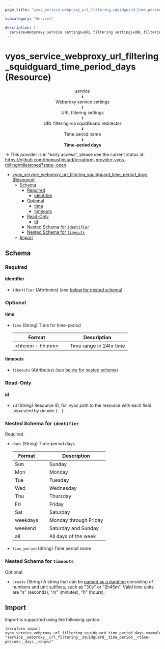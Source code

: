 ```yaml
---
page_title: "vyos_service_webproxy_url_filtering_squidguard_time_period_days Resource - vyos"

subcategory: "Service"

description: |-
  service⯯Webproxy service settings⯯URL filtering settings⯯URL filtering via squidGuard redirector⯯Time period name⯯Time-period days
---
```


# vyos_service_webproxy_url_filtering_squidguard_time_period_days (Resource)
<center>


*service*  
⯯  
Webproxy service settings  
⯯  
URL filtering settings  
⯯  
URL filtering via squidGuard redirector  
⯯  
Time period name  
⯯  
**Time-period days**


</center>

-> This provider is in "early access", please see the current status at: https://github.com/thomasfinstad/terraform-provider-vyos-rolling/milestones?state=open

<!--TOC-->

- [vyos_service_webproxy_url_filtering_squidguard_time_period_days (Resource)](#vyos_service_webproxy_url_filtering_squidguard_time_period_days-resource)
  - [Schema](#schema)
    - [Required](#required)
      - [identifier](#identifier)
    - [Optional](#optional)
      - [time](#time)
      - [timeouts](#timeouts)
    - [Read-Only](#read-only)
      - [id](#id)
    - [Nested Schema for `identifier`](#nested-schema-for-identifier)
    - [Nested Schema for `timeouts`](#nested-schema-for-timeouts)
  - [Import](#import)

<!--TOC-->

<!-- schema generated by tfplugindocs -->
## Schema

### Required

#### identifier
- `identifier` (Attributes) (see [below for nested schema](#nestedatt--identifier))

### Optional

#### time
- `time` (String) Time for time-period

    |  Format           &emsp;|  Description              |
    |-------------------|---------------------------|
    |  &lt;hh:mm - hh:mm&gt;  &emsp;|  Time range in 24hr time  |
#### timeouts
- `timeouts` (Attributes) (see [below for nested schema](#nestedatt--timeouts))

### Read-Only

#### id
- `id` (String) Resource ID, full vyos path to the resource with each field separated by dunder (`__`).

<a id="nestedatt--identifier"></a>
### Nested Schema for `identifier`

Required:

- `days` (String) Time-period days

    |  Format    &emsp;|  Description            |
    |------------|-------------------------|
    |  Sun       &emsp;|  Sunday                 |
    |  Mon       &emsp;|  Monday                 |
    |  Tue       &emsp;|  Tuesday                |
    |  Wed       &emsp;|  Wednesday              |
    |  Thu       &emsp;|  Thursday               |
    |  Fri       &emsp;|  Friday                 |
    |  Sat       &emsp;|  Saturday               |
    |  weekdays  &emsp;|  Monday through Friday  |
    |  weekend   &emsp;|  Saturday and Sunday    |
    |  all       &emsp;|  All days of the week   |
- `time_period` (String) Time period name


<a id="nestedatt--timeouts"></a>
### Nested Schema for `timeouts`

Optional:

- `create` (String) A string that can be [parsed as a duration](https://pkg.go.dev/time#ParseDuration) consisting of numbers and unit suffixes, such as &#34;30s&#34; or &#34;2h45m&#34;. Valid time units are &#34;s&#34; (seconds), &#34;m&#34; (minutes), &#34;h&#34; (hours).

## Import

Import is supported using the following syntax:

```shell
terraform import vyos_service_webproxy_url_filtering_squidguard_time_period_days.example "service__webproxy__url_filtering__squidguard__time_period__<time-period>__days__<days>"
```
